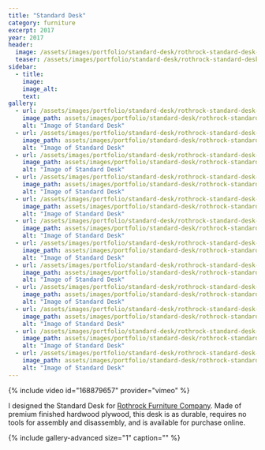 ```yaml
---
title: "Standard Desk"
category: furniture
excerpt: 2017
year: 2017
header:
  image: /assets/images/portfolio/standard-desk/rothrock-standard-desk-1.jpg
  teaser: /assets/images/portfolio/standard-desk/rothrock-standard-desk-1.jpg
sidebar:
  - title:
    image:
    image_alt:
    text:
gallery:
  - url: /assets/images/portfolio/standard-desk/rothrock-standard-desk-1.jpg
    image_path: assets/images/portfolio/standard-desk/rothrock-standard-desk-1.jpg
    alt: "Image of Standard Desk"
  - url: /assets/images/portfolio/standard-desk/rothrock-standard-desk-2.jpg
    image_path: assets/images/portfolio/standard-desk/rothrock-standard-desk-2.jpg
    alt: "Image of Standard Desk"
  - url: /assets/images/portfolio/standard-desk/rothrock-standard-desk-3.jpg
    image_path: assets/images/portfolio/standard-desk/rothrock-standard-desk-3.jpg
    alt: "Image of Standard Desk"
  - url: /assets/images/portfolio/standard-desk/rothrock-standard-desk-4.jpg
    image_path: assets/images/portfolio/standard-desk/rothrock-standard-desk-4.jpg
    alt: "Image of Standard Desk"
  - url: /assets/images/portfolio/standard-desk/rothrock-standard-desk-5.jpg
    image_path: assets/images/portfolio/standard-desk/rothrock-standard-desk-5.jpg
    alt: "Image of Standard Desk"
  - url: /assets/images/portfolio/standard-desk/rothrock-standard-desk-6.jpg
    image_path: assets/images/portfolio/standard-desk/rothrock-standard-desk-6.jpg
    alt: "Image of Standard Desk"
  - url: /assets/images/portfolio/standard-desk/rothrock-standard-desk-7.jpg
    image_path: assets/images/portfolio/standard-desk/rothrock-standard-desk-7.jpg
    alt: "Image of Standard Desk"
  - url: /assets/images/portfolio/standard-desk/rothrock-standard-desk-8.jpg
    image_path: assets/images/portfolio/standard-desk/rothrock-standard-desk-8.jpg
    alt: "Image of Standard Desk"
  - url: /assets/images/portfolio/standard-desk/rothrock-standard-desk-9.jpg
    image_path: assets/images/portfolio/standard-desk/rothrock-standard-desk-9.jpg
    alt: "Image of Standard Desk"
  - url: /assets/images/portfolio/standard-desk/rothrock-standard-desk-10.jpg
    image_path: assets/images/portfolio/standard-desk/rothrock-standard-desk-10.jpg
    alt: "Image of Standard Desk"
  - url: /assets/images/portfolio/standard-desk/rothrock-standard-desk-11.jpg
    image_path: assets/images/portfolio/standard-desk/rothrock-standard-desk-11.jpg
    alt: "Image of Standard Desk"
  - url: /assets/images/portfolio/standard-desk/rothrock-standard-desk-12.jpg
    image_path: assets/images/portfolio/standard-desk/rothrock-standard-desk-12.jpg
    alt: "Image of Standard Desk"
---
```

{% include video id="168879657" provider="vimeo" %}

I designed the Standard Desk for [Rothrock Furniture Company](rothrockfurniture.com). Made of premium finished hardwood plywood, this desk is as durable, requires no tools for assembly and disassembly, and is available for purchase online.

{% include gallery-advanced size="1" caption="" %}